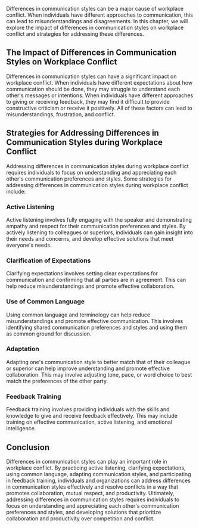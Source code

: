 

Differences in communication styles can be a major cause of workplace conflict. When individuals have different approaches to communication, this can lead to misunderstandings and disagreements. In this chapter, we will explore the impact of differences in communication styles on workplace conflict and strategies for addressing these differences.

## The Impact of Differences in Communication Styles on Workplace Conflict

Differences in communication styles can have a significant impact on workplace conflict. When individuals have different expectations about how communication should be done, they may struggle to understand each other's messages or intentions. When individuals have different approaches to giving or receiving feedback, they may find it difficult to provide constructive criticism or receive it positively. All of these factors can lead to misunderstandings, frustration, and conflict.

## Strategies for Addressing Differences in Communication Styles during Workplace Conflict

Addressing differences in communication styles during workplace conflict requires individuals to focus on understanding and appreciating each other's communication preferences and styles. Some strategies for addressing differences in communication styles during workplace conflict include:

### Active Listening

Active listening involves fully engaging with the speaker and demonstrating empathy and respect for their communication preferences and styles. By actively listening to colleagues or superiors, individuals can gain insight into their needs and concerns, and develop effective solutions that meet everyone's needs.

### Clarification of Expectations

Clarifying expectations involves setting clear expectations for communication and confirming that all parties are in agreement. This can help reduce misunderstandings and promote effective collaboration.

### Use of Common Language

Using common language and terminology can help reduce misunderstandings and promote effective communication. This involves identifying shared communication preferences and styles and using them as common ground for discussion.

### Adaptation

Adapting one's communication style to better match that of their colleague or superior can help improve understanding and promote effective collaboration. This may involve adjusting tone, pace, or word choice to best match the preferences of the other party.

### Feedback Training

Feedback training involves providing individuals with the skills and knowledge to give and receive feedback effectively. This may include training on effective communication, active listening, and emotional intelligence.

## Conclusion

Differences in communication styles can play an important role in workplace conflict. By practicing active listening, clarifying expectations, using common language, adapting communication styles, and participating in feedback training, individuals and organizations can address differences in communication styles effectively and resolve conflicts in a way that promotes collaboration, mutual respect, and productivity. Ultimately, addressing differences in communication styles requires individuals to focus on understanding and appreciating each other's communication preferences and styles, and developing solutions that prioritize collaboration and productivity over competition and conflict.
